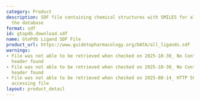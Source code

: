```yaml
---
category: Product
description: SDF file containing chemical structures with SMILES for all ligands in
  the database
format: sdf
id: gtopdb.download.sdf
name: GtoPdb Ligand SDF File
product_url: https://www.guidetopharmacology.org/DATA/all_ligands.sdf
warnings:
- File was not able to be retrieved when checked on 2025-10-30_ No Content-Length
  header found
- File was not able to be retrieved when checked on 2025-10-30_ No Content-Length
  header found
- File was not able to be retrieved when checked on 2025-08-14_ HTTP 503 error when
  accessing file
layout: product_detail
---
```

